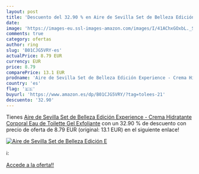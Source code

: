 ```yaml
---
layout: post
title: 'Descuento del 32.90 % en Aire de Sevilla Set de Belleza Edición E'
date: 
image: 'https://images-eu.ssl-images-amazon.com/images/I/41AChxGOxbL._SL200_.jpg'
comments: true
category: ofertas
author: ring
slug: 'B01CJG5VRY-es'
actualPrice: 8.79 EUR
currency: EUR
price: 8.79
comparePrice: 13.1 EUR
prodname: 'Aire de Sevilla Set de Belleza Edición Experience - Crema Hidratante Corporal  Eau de Toilette  Gel Exfoliante'
country: 'es'
flag: '🇪🇸'
buyurl: 'https://www.amazon.es/dp/B01CJG5VRY/?tag=tolees-21'
descuento: '32.90'
---
```


Tienes [Aire de Sevilla Set de Belleza Edición Experience - Crema Hidratante Corporal  Eau de Toilette  Gel Exfoliante](https://www.amazon.es/dp/B01CJG5VRY/?tag=tolees-21) con un 32.90 % de descuento con precio de oferta de 8.79 EUR (original: 13.1 EUR) en el siguiente enlace!

[![Aire de Sevilla Set de Belleza Edición E](https://images-eu.ssl-images-amazon.com/images/I/41AChxGOxbL._SL200_.jpg)](https://www.amazon.es/dp/B01CJG5VRY/?tag=tolees-21)

ℹ️:


[Accede a la oferta!!](https://www.amazon.es/dp/B01CJG5VRY/?tag=tolees-21)
